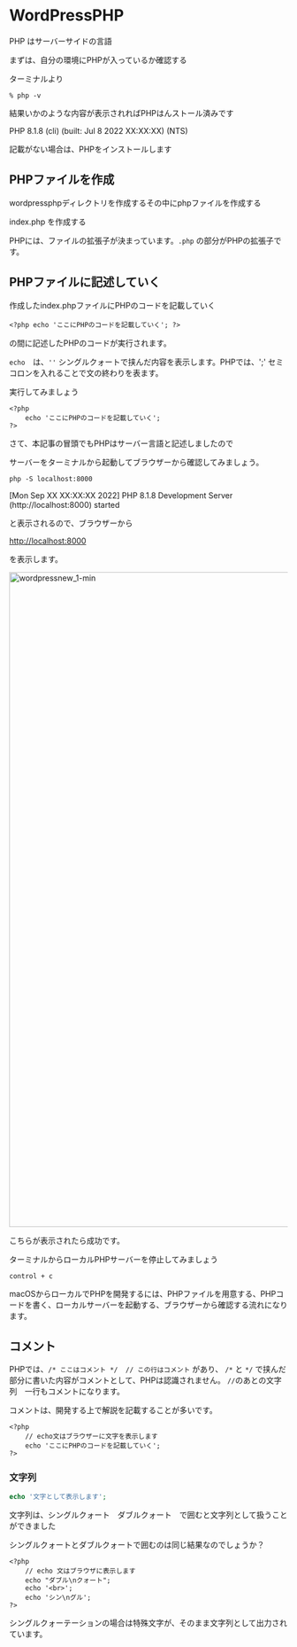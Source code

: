 # WordPressPHP

PHP はサーバーサイドの言語

まずは、自分の環境にPHPが入っているか確認する

ターミナルより

```
% php -v
```

結果いかのような内容が表示されればPHPはんストール済みです

PHP 8.1.8 (cli) (built: Jul  8 2022 XX:XX:XX) (NTS)

記載がない場合は、PHPをインストールします

## PHPファイルを作成

wordpressphpディレクトリを作成するその中にphpファイルを作成する

index.php を作成する

PHPには、ファイルの拡張子が決まっています。```.php``` の部分がPHPの拡張子です。

## PHPファイルに記述していく

作成したindex.phpファイルにPHPのコードを記載していく

`<?php echo 'ここにPHPのコードを記載していく'; ?>`　

<?php と　?>の間に記述したPHPのコードが実行されます。

`echo`　は、`''` シングルクォートで挟んだ内容を表示します。PHPでは、';' セミコロンを入れることで文の終わりを表ます。

実行してみましょう

```php:index.php
<?php
    echo 'ここにPHPのコードを記載していく';
?>
```

さて、本記事の冒頭でもPHPはサーバー言語と記述しましたので

サーバーをターミナルから起動してブラウザーから確認してみましょう。

```shell
php -S localhost:8000
```

[Mon Sep XX XX:XX:XX 2022] PHP 8.1.8 Development Server (http://localhost:8000) started

と表示されるので、ブラウザーから

[http://localhost:8000](http://localhost:8000)

を表示します。

<img width="1182" alt="wordpressnew_1-min" src="https://user-images.githubusercontent.com/103015617/189565590-ddc24464-8f45-4d15-b603-1ae691b026bf.png">

こちらが表示されたら成功です。

ターミナルからローカルPHPサーバーを停止してみましょう

```shell
control + c
```

macOSからローカルでPHPを開発するには、PHPファイルを用意する、PHPコードを書く、ローカルサーバーを起動する、ブラウザーから確認する流れになります。

## コメント

PHPでは、`/* ここはコメント */`　`// この行はコメント` があり、 `/*` と `*/` で挟んだ部分に書いた内容がコメントとして、PHPは認識されません。
`//`のあとの文字列　一行もコメントになります。

コメントは、開発する上で解説を記載することが多いです。

```php:index.php
<?php
    // echo文はブラウザーに文字を表示します
    echo 'ここにPHPのコードを記載していく';
?>
```

### 文字列

```php
echo '文字として表示します';
```

文字列は、シングルクォート　ダブルクォート　で囲むと文字列として扱うことができました

シングルクォートとダブルクォートで囲むのは同じ結果なのでしょうか？

```php:index.php
<?php
    // echo 文はブラウザに表示します
    echo "ダブル\nクォート";
    echo '<br>';
    echo 'シン\nグル';
?>
```

シングルクォーテーションの場合は特殊文字が、そのまま文字列として出力されています。


